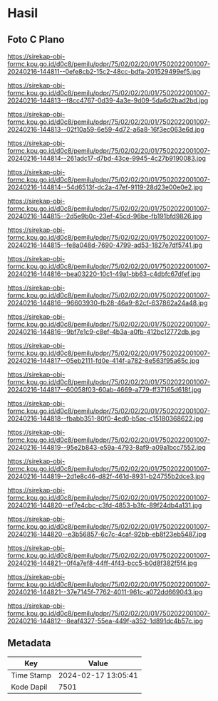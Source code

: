 # Hasil

## Foto C Plano

https://sirekap-obj-formc.kpu.go.id/d0c8/pemilu/pdpr/75/02/02/20/01/7502022001007-20240216-144811--0efe8cb2-15c2-48cc-bdfa-201529499ef5.jpg

https://sirekap-obj-formc.kpu.go.id/d0c8/pemilu/pdpr/75/02/02/20/01/7502022001007-20240216-144813--f8cc4767-0d39-4a3e-9d09-5da6d2bad2bd.jpg

https://sirekap-obj-formc.kpu.go.id/d0c8/pemilu/pdpr/75/02/02/20/01/7502022001007-20240216-144813--02f10a59-6e59-4d72-a6a8-16f3ec063e6d.jpg

https://sirekap-obj-formc.kpu.go.id/d0c8/pemilu/pdpr/75/02/02/20/01/7502022001007-20240216-144814--261adc17-d7bd-43ce-9945-4c27b9190083.jpg

https://sirekap-obj-formc.kpu.go.id/d0c8/pemilu/pdpr/75/02/02/20/01/7502022001007-20240216-144814--54d6513f-dc2a-47ef-9119-28d23e00e0e2.jpg

https://sirekap-obj-formc.kpu.go.id/d0c8/pemilu/pdpr/75/02/02/20/01/7502022001007-20240216-144815--2d5e9b0c-23ef-45cd-96be-fb191bfd9826.jpg

https://sirekap-obj-formc.kpu.go.id/d0c8/pemilu/pdpr/75/02/02/20/01/7502022001007-20240216-144815--fe8a048d-7690-4799-ad53-1827e7df5741.jpg

https://sirekap-obj-formc.kpu.go.id/d0c8/pemilu/pdpr/75/02/02/20/01/7502022001007-20240216-144816--bea03220-10c1-49a1-bb63-c4dbfc67dfef.jpg

https://sirekap-obj-formc.kpu.go.id/d0c8/pemilu/pdpr/75/02/02/20/01/7502022001007-20240216-144816--96603930-fb28-46a9-82cf-637862a24a48.jpg

https://sirekap-obj-formc.kpu.go.id/d0c8/pemilu/pdpr/75/02/02/20/01/7502022001007-20240216-144816--9bf7e1c9-c8ef-4b3a-a0fb-412bc12772db.jpg

https://sirekap-obj-formc.kpu.go.id/d0c8/pemilu/pdpr/75/02/02/20/01/7502022001007-20240216-144817--05eb2111-fd0e-414f-a782-8e563f95a65c.jpg

https://sirekap-obj-formc.kpu.go.id/d0c8/pemilu/pdpr/75/02/02/20/01/7502022001007-20240216-144817--60058f03-60ab-4669-a779-ff37165d618f.jpg

https://sirekap-obj-formc.kpu.go.id/d0c8/pemilu/pdpr/75/02/02/20/01/7502022001007-20240216-144818--fbabb351-80f0-4ed0-b5ac-c15180368622.jpg

https://sirekap-obj-formc.kpu.go.id/d0c8/pemilu/pdpr/75/02/02/20/01/7502022001007-20240216-144819--95e2b843-e59a-4793-8af9-a09a1bcc7552.jpg

https://sirekap-obj-formc.kpu.go.id/d0c8/pemilu/pdpr/75/02/02/20/01/7502022001007-20240216-144819--2d1e8c46-d82f-461d-8931-b24755b2dce3.jpg

https://sirekap-obj-formc.kpu.go.id/d0c8/pemilu/pdpr/75/02/02/20/01/7502022001007-20240216-144820--ef7e4cbc-c3fd-4853-b3fc-89f24db4a131.jpg

https://sirekap-obj-formc.kpu.go.id/d0c8/pemilu/pdpr/75/02/02/20/01/7502022001007-20240216-144820--e3b56857-6c7c-4caf-92bb-eb8f23eb5487.jpg

https://sirekap-obj-formc.kpu.go.id/d0c8/pemilu/pdpr/75/02/02/20/01/7502022001007-20240216-144821--0f4a7ef8-44ff-4f43-bcc5-b0d8f382f5f4.jpg

https://sirekap-obj-formc.kpu.go.id/d0c8/pemilu/pdpr/75/02/02/20/01/7502022001007-20240216-144821--37e7145f-7762-4011-961c-a072dd669043.jpg

https://sirekap-obj-formc.kpu.go.id/d0c8/pemilu/pdpr/75/02/02/20/01/7502022001007-20240216-144812--8eaf4327-55ea-449f-a352-1d891dc4b57c.jpg


## Metadata

| Key        | Value               |
| ---------- | ------------------- |
| Time Stamp | 2024-02-17 13:05:41 |
| Kode Dapil | 7501                |




